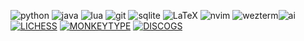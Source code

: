 ![python](https://img.shields.io/badge/Python-3776AB?style=for-the-badge&logo=python&logoColor=white)
![java](https://img.shields.io/badge/Java-ED8B00?style=for-the-badge&logo=openjdk&logoColor=white)
![lua](https://img.shields.io/badge/Lua-2C2D72?style=for-the-badge&logo=lua&logoColor=white)
![git](https://img.shields.io/badge/GIT-E44C30?style=for-the-badge&logo=git&logoColor=white)
![sqlite](https://img.shields.io/badge/SQLite-07405E?style=for-the-badge&logo=sqlite&logoColor=white)
![LaTeX](https://img.shields.io/badge/LaTeX-008080.svg?style=for-the-badge&logo=LaTeX&logoColor=white)
![nvim](https://img.shields.io/badge/NeoVim-%2357A143.svg?&style=for-the-badge&logo=neovim&logoColor=white)
![wezterm](https://img.shields.io/badge/WezTerm-4E49EE.svg?style=for-the-badge&logo=WezTerm&logoColor=white)![ai](https://img.shields.io/badge/Adobe%20Illustrator-FF9A00.svg?style=for-the-badge&logo=Adobe-Illustrator&logoColor=white)
[![LICHESS](https://img.shields.io/badge/-blitz%3A%201904-333333?style=for-the-badge&logo=lichess&logoColor=white&label=lichess&color=D3D3D3&labelColor=333333)](https://lichess.org/@/elib)
[![MONKEYTYPE](https://img.shields.io/badge/-0%20WPM-E2B714?style=for-the-badge&logo=monkeytype&logoColor=black&label=monkeytype&color=black&labelColor=E2B714)](https://monkeytype.com/profile/THUNDER-SLOTH)
[![DISCOGS](https://img.shields.io/badge/-%241.0k-333333?style=for-the-badge&logo=discogs&logoColor=white&label=discogs&color=D3D3D3&labelColor=333333)](https://www.discogs.com/user/THUNDER-SLOTH)
